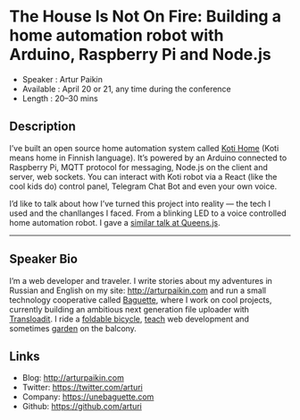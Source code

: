 The House Is Not On Fire: Building a home automation robot with Arduino, Raspberry Pi and Node.js
========================

* Speaker   : Artur Paikin
* Available : April 20 or 21, any time during the conference
* Length    : 20–30 mins

Description
-----------

I’ve built an open source home automation system called [Koti Home](https://github.com/arturi/kotihome) (Koti means home in Finnish language). It’s powered by an Arduino connected to Raspberry Pi, MQTT protocol for messaging, Node.js on the client and server, web sockets. You can interact with Koti robot via a React (like the cool kids do) control panel, Telegram Chat Bot and even your own voice.

I’d like to talk about how I’ve turned this project into reality — the tech I used and the chanllanges I faced. From a blinking LED to a voice controlled home automation robot.  I gave a [similar talk at Queens.js](http://www.meetup.com/QueensJS/events/227320843/).

---------------

Speaker Bio
-----------

I’m a web developer and traveler. I write stories about my adventures in Russian and English on my site: http://arturpaikin.com and run a small technology cooperative called [Baguette](http://unebaguette.com), where I work on cool projects, currently building an ambitious next generation file uploader with [Transloadit](https://transloadit.com/). I ride a [foldable bicycle](https://www.instagram.com/p/xC0qC2SSYb), [teach](http://unebaguette.com/web-course/) web development and sometimes [garden](https://www.instagram.com/p/4_6LO8ySVL/) on the balcony.

Links
-----

* Blog: http://arturpaikin.com
* Twitter: https://twitter.com/arturi
* Company: https://unebaguette.com
* Github: https://github.com/arturi
